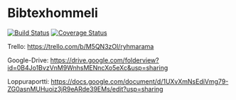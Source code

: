 # Bibtexhommeli
[![Build Status](https://travis-ci.org/RyhmaRaemae/Bibtexhommeli.svg?branch=master)](https://travis-ci.org/RyhmaRaemae/Bibtexhommeli) [![Coverage Status](https://coveralls.io/repos/RyhmaRaemae/Bibtexhommeli/badge.svg?branch=master&service=github)](https://coveralls.io/github/RyhmaRaemae/Bibtexhommeli?branch=master)

Trello: https://trello.com/b/M5QN3zOl/ryhmarama


Google-Drive: https://drive.google.com/folderview?id=0B4Jo1BvzVnM9WnhsMENncXo5eXc&usp=sharing

Loppuraportti: https://docs.google.com/document/d/1UXvXmNsEdiVmg79-ZG0asnMUHuoiz3jR9eARde39EMs/edit?usp=sharing